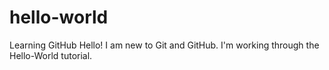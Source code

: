 # hello-world
Learning GitHub
Hello! I am new to Git and GitHub. I'm working through the Hello-World tutorial.
